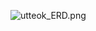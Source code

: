 ![utteok_ERD.png](..%2F..%2FUsers%2FHwang%2FDesktop%2F%C6%F7%C6%AE%C6%FA%B8%AE%BF%C0%2Futteok_ERD.png)